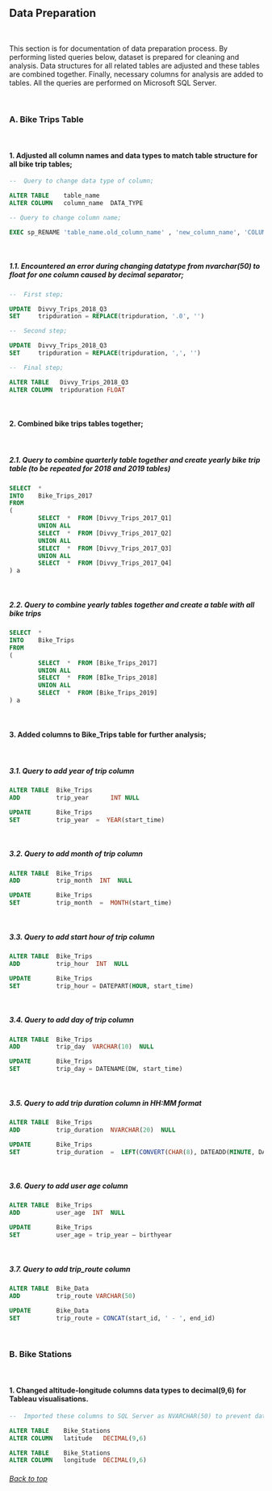 ## Data Preparation

<br />

This section is for documentation of data preparation process. By performing listed queries below, dataset is prepared for cleaning and analysis. Data structures for all related tables are adjusted and these tables are combined together. Finally, necessary columns for analysis are added to tables. All the queries are performed on Microsoft SQL Server.

<br />

###  A.  Bike Trips Table

<br />

####  1.  Adjusted all column names and data types to match table structure for all bike trip tables;

``` sql
--  Query to change data type of column;

ALTER TABLE    table_name
ALTER COLUMN   column_name  DATA_TYPE

-- Query to change column name;

EXEC sp_RENAME 'table_name.old_column_name' , 'new_column_name', 'COLUMN'
```

<br />

#####  1.1.  Encountered an error during changing datatype from nvarchar(50) to float for one column caused by decimal separator;
  
``` sql
--  First step;

UPDATE  Divvy_Trips_2018_Q3
SET     tripduration = REPLACE(tripduration, '.0', '')

--  Second step;

UPDATE  Divvy_Trips_2018_Q3
SET     tripduration = REPLACE(tripduration, ',', '')

--  Final step;

ALTER TABLE   Divvy_Trips_2018_Q3
ALTER COLUMN  tripduration FLOAT
```

<br />

####  2.  Combined bike trips tables together;

<br />

#####  2.1.  Query to combine quarterly table together and create yearly bike trip table (to be repeated for 2018 and 2019 tables)

``` sql
SELECT  *
INTO    Bike_Trips_2017
FROM
(
        SELECT	*  FROM	[Divvy_Trips_2017_Q1]
        UNION ALL
        SELECT	*  FROM	[Divvy_Trips_2017_Q2]
        UNION ALL
        SELECT	*  FROM	[Divvy_Trips_2017_Q3]
        UNION ALL
        SELECT	*  FROM	[Divvy_Trips_2017_Q4]
) a
```

<br />

#####  2.2.  Query to combine yearly tables together and create a table with all bike trips

``` sql
SELECT	*
INTO    Bike_Trips
FROM
(
        SELECT	*  FROM	[Bike_Trips_2017]
        UNION ALL
        SELECT	*  FROM	[Bİke_Trips_2018]
        UNION ALL
        SELECT	*  FROM	[Bike_Trips_2019]
) a
```

<br />

####  3.  Added columns to Bike_Trips table for further analysis;

<br />

#####  3.1.  Query to add year of trip column

``` sql
ALTER TABLE  Bike_Trips
ADD          trip_year		INT NULL

UPDATE       Bike_Trips
SET          trip_year  =  YEAR(start_time)
```

<br />

#####  3.2.  Query to add month of trip column

``` sql
ALTER TABLE  Bike_Trips
ADD          trip_month  INT  NULL

UPDATE       Bike_Trips
SET          trip_month  =  MONTH(start_time)
```

<br />

#####  3.3.  Query to add start hour of trip column

``` sql
ALTER TABLE  Bike_Trips
ADD          trip_hour  INT  NULL

UPDATE       Bike_Trips
SET          trip_hour = DATEPART(HOUR, start_time)
```

<br />

#####  3.4.  Query to add day of trip column

``` sql
ALTER TABLE  Bike_Trips
ADD          trip_day  VARCHAR(10)  NULL

UPDATE       Bike_Trips
SET          trip_day = DATENAME(DW, start_time)
```

<br />

#####  3.5.  Query to add trip duration column in HH:MM format

 ```sql
ALTER TABLE  Bike_Trips
ADD          trip_duration  NVARCHAR(20)  NULL

UPDATE       Bike_Trips
SET          trip_duration  =  LEFT(CONVERT(CHAR(8), DATEADD(MINUTE, DATEDIFF(minute, start_time, end_time), 0), 108), 5)
```

<br />

#####  3.6.  Query to add user age column

``` sql
ALTER TABLE  Bike_Trips
ADD          user_age  INT  NULL

UPDATE       Bike_Trips
SET          user_age = trip_year – birthyear
```

<br />

#####  3.7.  Query to add trip_route column

``` sql
ALTER TABLE  Bike_Data
ADD          trip_route VARCHAR(50)

UPDATE       Bike_Data
SET          trip_route = CONCAT(start_id, ' - ', end_id)
```

<br />

###  B.  Bike Stations

<br />

####  1.  Changed altitude-longitude columns data types to decimal(9,6) for Tableau visualisations. 

``` sql
--  Imported these columns to SQL Server as NVARCHAR(50) to prevent data loss;

ALTER TABLE    Bike_Stations
ALTER COLUMN   latitude   DECIMAL(9,6)

ALTER TABLE    Bike_Stations
ALTER COLUMN   longitude  DECIMAL(9,6)
```

###### [Back to top](#data-preparation)
